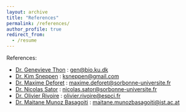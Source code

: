 ```yaml
---
layout: archive
title: "References"
permalink: /references/
author_profile: true
redirect_from:
  - /resume
---
```


References:
- <a href="https://www1.bio.ku.dk/english/research/fg/staff/?pure=en/persons/29648">Dr. Genevieve Thon</a> : <A HREF="mailto:gen@bio.ku.dk"> gen@bio.ku.dk</A>
- <a href="https://nbi.ku.dk/english/staff/?pure=en/persons/41236">Dr. Kim Sneppen</a> : <A HREF="mailto:ksneppen@gmail.com"> ksneppen@gmail.com</A>
- <a href="http://maxdeforet.com/">Dr. Maxime Deforet</a> : <A HREF="mailto:maxime.deforet@sorbonne-universite.fr"> maxime.deforet@sorbonne-universite.fr</A>
- <a href="https://www.lptmc.jussieu.fr/users/sator">Dr. Nicolas Sator</a> : <A HREF="mailto:nicolas.sator@sorbonne-universite.fr"> nicolas.sator@sorbonne-universite.fr</A>
- <a href="http://statbio.net/">Dr. Olivier Rivoire</a> : <A HREF="mailto:olivier.rivoire@espci.fr"> olivier.rivoire@espci.fr</A>
- <a href="https://maitane-muba.github.io/">Dr. Maitane Munoz Basagoiti</a> : <A HREF="mailto:maitane.munozbasagoiti@ist.ac.at"> maitane.munozbasagoiti@ist.ac.at</A>
